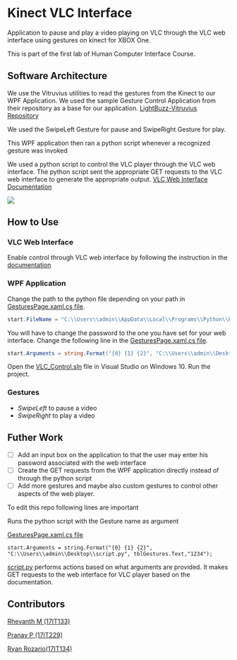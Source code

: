 # Kinect VLC Interface

Application to pause and play a video playing on VLC through the VLC web interface using gestures on kinect for XBOX One.

This is part of the first lab of Human Computer Interface Course.

## Software Architecture 
We use the Vitruvius utilities to read the gestures from the Kinect to our WPF Application. We used the sample Gesture Control Application from their repository as a base for our application.
[LightBuzz-Vitruvius Repository](https://github.com/LightBuzz/Vitruvius)

We used the SwipeLeft Gesture for pause and SwipeRight Gesture for play.

This WPF application then ran a python script whenever a recognized gesture was invoked

We used a python script to control the VLC player through the VLC web interface. The python script sent the appropriate GET requests to the VLC web interface to generate the appropriate output.
[VLC Web Interface Documentation](https://wiki.videolan.org/Documentation:Modules/http_intf/)


[![](https://mermaid.ink/img/eyJjb2RlIjoiZ3JhcGggVERcbkFbS2luZWN0XSAtLSBWaXRydXZpdXMgLS0-IEJbV1BGIEFwcGxpY2F0aW9uXVxuQltXUEYgQXBwbGljYXRpb25dLS0gU2VuZHMgUmVjb2duaXplZCBHZXN0dXJlcyAtLT4gQ1tQeXRob24gU2NyaXB0XVxuQ1tQeXRob24gU2NyaXB0XS0tIFNlbmRzIEdFVCBSZXF1ZXN0cyAtLT4gRFtWTEMgV2ViIEludGVyZmFjZV1cbkRbVkxDIFdlYiBJbnRlcmZhY2VdLS0-IEVbVkxDIEFwcGxpY2F0aW9uXSIsIm1lcm1haWQiOnsidGhlbWUiOiJkZWZhdWx0In19)](https://mermaid-js.github.io/mermaid-live-editor/#/edit/eyJjb2RlIjoiZ3JhcGggVERcbkFbS2luZWN0XSAtLSBWaXRydXZpdXMgLS0-IEJbV1BGIEFwcGxpY2F0aW9uXVxuQltXUEYgQXBwbGljYXRpb25dLS0gU2VuZHMgUmVjb2duaXplZCBHZXN0dXJlcyAtLT4gQ1tQeXRob24gU2NyaXB0XVxuQ1tQeXRob24gU2NyaXB0XS0tIFNlbmRzIEdFVCBSZXF1ZXN0cyAtLT4gRFtWTEMgV2ViIEludGVyZmFjZV1cbkRbVkxDIFdlYiBJbnRlcmZhY2VdLS0-IEVbVkxDIEFwcGxpY2F0aW9uXSIsIm1lcm1haWQiOnsidGhlbWUiOiJkZWZhdWx0In19)

## How to Use

### VLC Web Interface
Enable control through VLC web interface by following the instruction in the [documentation](https://wiki.videolan.org/Documentation:Modules/http_intf/#VLC_2.0.0_and_later)

### WPF Application


Change the path to the python file depending on your path in [GesturesPage.xaml.cs file](WPF/Program_files/GesturesPage.xaml.cs).

```cs
start.FileName = "C:\\Users\\admin\\AppData\\Local\\Programs\\Python\\Python37\\python.exe";
```

You will have to change the password to the one you have set for your web interface. Change the following line in the [GesturesPage.xaml.cs file](WPF/Program_files/GesturesPage.xaml.cs).
```cs
start.Arguments = string.Format("{0} {1} {2}", "C:\\Users\\admin\\Desktop\\script.py", tblGestures.Text,"{password}");
```


Open the [VLC_Control.sln](WPF/Program_files/VLC_Control.sln) file in Visual Studio on Windows 10. Run the project.



### Gestures

* *SwipeLeft* to pause a video
* *SwipeRight* to play a video 

## Futher Work
- [ ]  Add an input box on the application to that the user may enter his password associated with the web interface
- [ ]  Create the GET requests from the WPF application directly instead of through the python script
- [ ] Add more gestures and maybe also custom gestures to control other aspects of the web player.

To edit this repo following lines are important

Runs the python script with the Gesture name as argument

[GesturesPage.xaml.cs file](WPF/Program_files/GesturesPage.xaml.cs)
```
start.Arguments = string.Format("{0} {1} {2}", "C:\\Users\\admin\\Desktop\\script.py", tblGestures.Text,"1234");
```

[script.py](WPF/Program_files/script.py) performs actions based on what arguments are provided. It makes GET requests to the web interface for VLC player based on the documentation.



## Contributors

[Rhevanth M (17IT133)](https://github.com/Rhevanth)

[Pranav P (17IT229)](https://github.com/pran-p)

[Ryan Rozario(17IT134)](https://github.com/ryan-rozario)